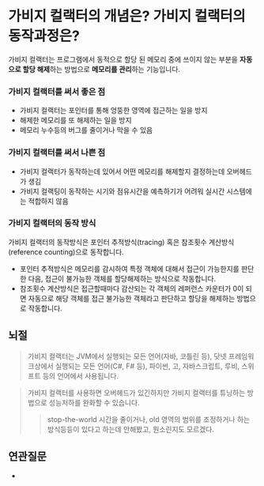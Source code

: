 # 가비지 컬랙터의 개념은? 가비지 컬랙터의 동작과정은?
가비지 컬랙터는 프로그램에서 동적으로 할당 된 메모리 중에 쓰이지 않는 부분을 **자동으로 할당 해제**하는 방법으로 **메모리를 관리**하는 기능입니다.  
### 가비지 컬랙터를 써서 좋은 점
- 가비지 컬랙터는 포인터를 통해 엉뚱한 영역에 접근하는 일을 방지
- 해제한 메모리를 또 해제하는 일을 방지
- 메모리 누수등의 버그를 줄이거나 막을 수 있음
### 가비지 컬랙터를 써서 나쁜 점 
- 가비지 컬랙터가 동작하는데 있어서 어떤 메모리를 해제할지 결정하는데 오버헤드가 생김
- 가비지 컬랙팅이 동작하는 시기와 점유시간을 예측하기가 어려워 실시간 시스템에는 적합하지 않음
### 가비지 컬랙터의 동작 방식
가비지 컬랙터의 동작방식은 포인터 추적방식(tracing) 혹은 참조횟수 계산방식(reference counting)으로 동작합니다. 
- 포인터 추적방식은 메모리를 감시하여 특정 객체에 대해서 접근이 가능한지를 판단한 다음, 접근이 불가능한 객체를 할당해제하는 방식으로 작동합니다. 
- 참조횟수 계산방식은 접근할때마다 감산되는 각 객체의 레퍼런스 카운터가 0이 되면 자동으로 해당 객체를 접근 불가능한 객체라고 판단하고 할당을 해제하는 방법으로 작동합니다.


## 뇌절
> 가비지 컬랙터는 JVM에서 실행되는 모든 언어(자바, 코틀린 등), 닷넷 프레임워크상에서 실행되는 모든 언어(C#, F# 등), 파이썬, 고, 자바스크립트, 루비, 스위프트 등의 언어에서 사용됩니다.

> 가비지 컬랙터를 사용하면 오버헤드가 있긴하지만 가비지 컬랙터를 튜닝하는 방법으로 성능저하를 완화할 수 있습니다.
>> stop-the-world 시간을 줄이거나, old 영역의 범위를 조정하거나 하는 방식등등이 있다고 하는데 안해봤고, 뭔소린지도 모르겠다.

## 연관질문
- 
